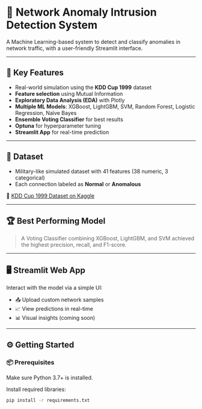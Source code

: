 # 🔐 Network Anomaly Intrusion Detection System

A Machine Learning-based system to detect and classify anomalies in network traffic, with a user-friendly Streamlit interface.

---

## 🚀 Key Features
- Real-world simulation using the **KDD Cup 1999** dataset
- **Feature selection** using Mutual Information
- **Exploratory Data Analysis (EDA)** with Plotly
- **Multiple ML Models**: XGBoost, LightGBM, SVM, Random Forest, Logistic Regression, Naïve Bayes
- **Ensemble Voting Classifier** for best results
- **Optuna** for hyperparameter tuning
- **Streamlit App** for real-time prediction

---

## 📁 Dataset
- Military-like simulated dataset with 41 features (38 numeric, 3 categorical)
- Each connection labeled as **Normal** or **Anomalous**

🔗 [KDD Cup 1999 Dataset on Kaggle](https://www.kaggle.com/datasets/sampadab17/network-intrusion-detection/data)

---

## 🏆 Best Performing Model
> A Voting Classifier combining XGBoost, LightGBM, and SVM achieved the highest precision, recall, and F1-score.

---

## 🖥️ Streamlit Web App
Interact with the model via a simple UI:
- 📤 Upload custom network samples
- 📈 View predictions in real-time
- 📊 Visual insights (coming soon)

---

## ⚙️ Getting Started

### 📦 Prerequisites
Make sure Python 3.7+ is installed.

Install required libraries:
```bash
pip install -r requirements.txt
